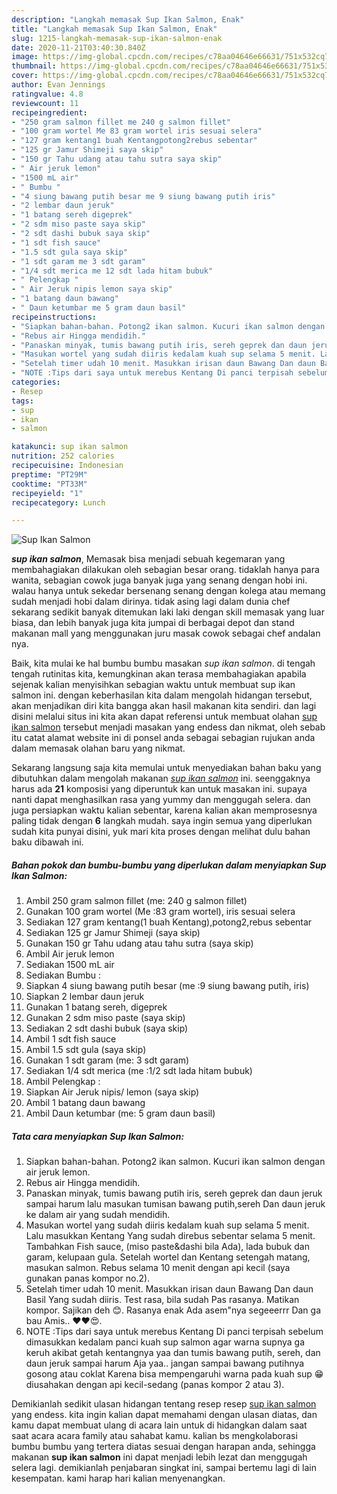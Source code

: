 ```yaml
---
description: "Langkah memasak Sup Ikan Salmon, Enak"
title: "Langkah memasak Sup Ikan Salmon, Enak"
slug: 1215-langkah-memasak-sup-ikan-salmon-enak
date: 2020-11-21T03:40:30.840Z
image: https://img-global.cpcdn.com/recipes/c78aa04646e66631/751x532cq70/sup-ikan-salmon-foto-resep-utama.jpg
thumbnail: https://img-global.cpcdn.com/recipes/c78aa04646e66631/751x532cq70/sup-ikan-salmon-foto-resep-utama.jpg
cover: https://img-global.cpcdn.com/recipes/c78aa04646e66631/751x532cq70/sup-ikan-salmon-foto-resep-utama.jpg
author: Evan Jennings
ratingvalue: 4.8
reviewcount: 11
recipeingredient:
- "250 gram salmon fillet me 240 g salmon fillet"
- "100 gram wortel Me 83 gram wortel iris sesuai selera"
- "127 gram kentang1 buah Kentangpotong2rebus sebentar"
- "125 gr Jamur Shimeji saya skip"
- "150 gr Tahu udang atau tahu sutra saya skip"
- " Air jeruk lemon"
- "1500 mL air"
- " Bumbu "
- "4 siung bawang putih besar me 9 siung bawang putih iris"
- "2 lembar daun jeruk"
- "1 batang sereh digeprek"
- "2 sdm miso paste saya skip"
- "2 sdt dashi bubuk saya skip"
- "1 sdt fish sauce"
- "1.5 sdt gula saya skip"
- "1 sdt garam me 3 sdt garam"
- "1/4 sdt merica me 12 sdt lada hitam bubuk"
- " Pelengkap "
- " Air Jeruk nipis lemon saya skip"
- "1 batang daun bawang"
- " Daun ketumbar me 5 gram daun basil"
recipeinstructions:
- "Siapkan bahan-bahan. Potong2 ikan salmon. Kucuri ikan salmon dengan air jeruk lemon."
- "Rebus air Hingga mendidih."
- "Panaskan minyak, tumis bawang putih iris, sereh geprek dan daun jeruk sampai harum lalu masukan tumisan bawang putih,sereh Dan daun jeruk ke dalam air yang sudah mendidih."
- "Masukan wortel yang sudah diiris kedalam kuah sup selama 5 menit. Lalu masukkan Kentang Yang sudah direbus sebentar selama 5 menit. Tambahkan Fish sauce, (miso paste&amp;dashi bila Ada), lada bubuk dan garam, kelupaan gula. Setelah wortel dan Kentang setengah matang, masukan salmon. Rebus selama 10 menit dengan api kecil (saya gunakan panas kompor no.2)."
- "Setelah timer udah 10 menit. Masukkan irisan daun Bawang Dan daun Basil Yang sudah diiris. Test rasa, bila sudah Pas rasanya. Matikan kompor. Sajikan deh 😊. Rasanya enak Ada asem&#34;nya segeeerrr Dan ga bau Amis.. ❤️❤️😍."
- "NOTE :Tips dari saya untuk merebus Kentang Di panci terpisah sebelum dimasukkan kedalam panci kuah sup salmon agar warna supnya ga keruh akibat getah kentangnya yaa dan tumis bawang putih, sereh, dan daun jeruk sampai harum Aja yaa.. jangan sampai bawang putihnya gosong atau coklat Karena bisa mempengaruhi warna pada kuah sup 😁 diusahakan dengan api kecil-sedang (panas kompor 2 atau 3)."
categories:
- Resep
tags:
- sup
- ikan
- salmon

katakunci: sup ikan salmon 
nutrition: 252 calories
recipecuisine: Indonesian
preptime: "PT29M"
cooktime: "PT33M"
recipeyield: "1"
recipecategory: Lunch

---
```



![Sup Ikan Salmon](https://img-global.cpcdn.com/recipes/c78aa04646e66631/751x532cq70/sup-ikan-salmon-foto-resep-utama.jpg)

<b><i>sup ikan salmon</i></b>, Memasak bisa menjadi sebuah kegemaran yang membahagiakan dilakukan oleh sebagian besar orang. tidaklah hanya para wanita, sebagian cowok juga banyak juga yang senang dengan hobi ini. walau hanya untuk sekedar bersenang senang dengan kolega atau memang sudah menjadi hobi dalam dirinya. tidak asing lagi dalam dunia chef sekarang sedikit banyak ditemukan laki laki dengan skill memasak yang luar biasa, dan lebih banyak juga kita jumpai di berbagai depot dan stand makanan mall yang menggunakan juru masak cowok sebagai chef andalan nya.



Baik, kita mulai ke hal bumbu bumbu masakan <i>sup ikan salmon</i>. di tengah tengah rutinitas kita, kemungkinan akan terasa membahagiakan apabila sejenak kalian menyisihkan sebagian waktu untuk membuat sup ikan salmon ini. dengan keberhasilan kita dalam mengolah hidangan tersebut, akan menjadikan diri kita bangga akan hasil makanan kita sendiri. dan lagi disini melalui situs ini kita akan dapat referensi untuk membuat olahan <u>sup ikan salmon</u> tersebut menjadi masakan yang endess dan nikmat, oleh sebab itu catat alamat website ini di ponsel anda sebagai sebagian rujukan anda dalam memasak olahan baru yang nikmat.


Sekarang langsung saja kita memulai untuk menyediakan bahan baku yang dibutuhkan dalam mengolah makanan <u><i>sup ikan salmon</i></u> ini. seenggaknya harus ada <b>21</b> komposisi yang diperuntuk kan untuk masakan ini. supaya nanti dapat menghasilkan rasa yang yummy dan menggugah selera. dan juga persiapkan waktu kalian sebentar, karena kalian akan memprosesnya paling tidak dengan <b>6</b> langkah mudah. saya ingin semua yang diperlukan sudah kita punyai disini, yuk mari kita proses dengan melihat dulu bahan baku dibawah ini.

<!--inarticleads1-->

##### Bahan pokok dan bumbu-bumbu yang diperlukan dalam menyiapkan Sup Ikan Salmon:

1. Ambil 250 gram salmon fillet (me: 240 g salmon fillet)
1. Gunakan 100 gram wortel (Me :83 gram wortel), iris sesuai selera
1. Sediakan 127 gram kentang(1 buah Kentang),potong2,rebus sebentar
1. Sediakan 125 gr Jamur Shimeji (saya skip)
1. Gunakan 150 gr Tahu udang atau tahu sutra (saya skip)
1. Ambil  Air jeruk lemon
1. Sediakan 1500 mL air
1. Sediakan  Bumbu :
1. Siapkan 4 siung bawang putih besar (me :9 siung bawang putih, iris)
1. Siapkan 2 lembar daun jeruk
1. Gunakan 1 batang sereh, digeprek
1. Gunakan 2 sdm miso paste (saya skip)
1. Sediakan 2 sdt dashi bubuk (saya skip)
1. Ambil 1 sdt fish sauce
1. Ambil 1.5 sdt gula (saya skip)
1. Gunakan 1 sdt garam (me: 3 sdt garam)
1. Sediakan 1/4 sdt merica (me :1/2 sdt lada hitam bubuk)
1. Ambil  Pelengkap :
1. Siapkan  Air Jeruk nipis/ lemon (saya skip)
1. Ambil 1 batang daun bawang
1. Ambil  Daun ketumbar (me: 5 gram daun basil)




<!--inarticleads2-->

##### Tata cara menyiapkan Sup Ikan Salmon:

1. Siapkan bahan-bahan. Potong2 ikan salmon. Kucuri ikan salmon dengan air jeruk lemon.
1. Rebus air Hingga mendidih.
1. Panaskan minyak, tumis bawang putih iris, sereh geprek dan daun jeruk sampai harum lalu masukan tumisan bawang putih,sereh Dan daun jeruk ke dalam air yang sudah mendidih.
1. Masukan wortel yang sudah diiris kedalam kuah sup selama 5 menit. Lalu masukkan Kentang Yang sudah direbus sebentar selama 5 menit. Tambahkan Fish sauce, (miso paste&amp;dashi bila Ada), lada bubuk dan garam, kelupaan gula. Setelah wortel dan Kentang setengah matang, masukan salmon. Rebus selama 10 menit dengan api kecil (saya gunakan panas kompor no.2).
1. Setelah timer udah 10 menit. Masukkan irisan daun Bawang Dan daun Basil Yang sudah diiris. Test rasa, bila sudah Pas rasanya. Matikan kompor. Sajikan deh 😊. Rasanya enak Ada asem&#34;nya segeeerrr Dan ga bau Amis.. ❤️❤️😍.
1. NOTE :Tips dari saya untuk merebus Kentang Di panci terpisah sebelum dimasukkan kedalam panci kuah sup salmon agar warna supnya ga keruh akibat getah kentangnya yaa dan tumis bawang putih, sereh, dan daun jeruk sampai harum Aja yaa.. jangan sampai bawang putihnya gosong atau coklat Karena bisa mempengaruhi warna pada kuah sup 😁 diusahakan dengan api kecil-sedang (panas kompor 2 atau 3).




Demikianlah sedikit ulasan hidangan tentang resep resep <u>sup ikan salmon</u> yang endess. kita ingin kalian dapat memahami dengan ulasan diatas, dan kamu dapat membuat ulang di acara lain untuk di hidangkan dalam saat saat acara acara family atau sahabat kamu. kalian bs mengkolaborasi bumbu bumbu yang tertera diatas sesuai dengan harapan anda, sehingga makanan <b>sup ikan salmon</b> ini dapat menjadi lebih lezat dan menggugah selera lagi. demikianlah penjabaran singkat ini, sampai bertemu lagi di lain kesempatan. kami harap hari kalian menyenangkan.
